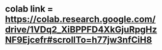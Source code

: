 # colab link = https://colab.research.google.com/drive/1VDq2_XiBPPFD4XkGjuRpgHzNF9Ejcefr#scrollTo=h77jw3nfCiH8
